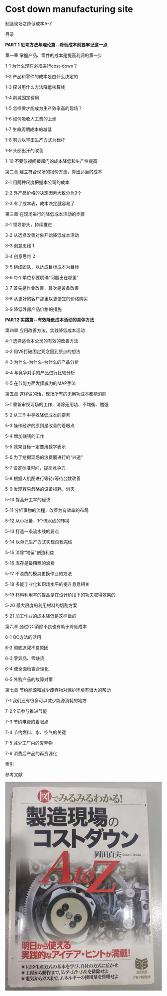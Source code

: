 
# Cost down manufacturing site
制造现场之降低成本A-Z


目录

**PART 1 思考方法与理论篇--降低成本前要牢记这一点**

第一章 掌握产品、零件的成本是提高利润的第一步

1-1 为什么现在必须进行cost-down？

1-2 产品和零件的成本是由什么决定的

1-3 探讨用什么方法降低核算线

1-4 削减固定费用

1-5 怎样做才能成为生产效率高的现场？

1-6 如何吸收人工费的上涨

1-7 生命周期成本的减低

1-8 努力以丰田生产方式为标杆

1-9 头部出汗的改善

1-10 不要忽视间接部门的成本降低和生产性提高

第二章 建立符合现场的报价方法，算出适当的成本

2-1 用两种尺度把握本公司的成本

2-2 外产品价格的决定因素大致分为3个

2-3 有了成本表，成本决定就容易了

第三章 在现场进行的降低成本活动的步骤

3-1 领导带头，持续推进

3-2 从选择改善对象开始降低成本活动

3-3 创意思维 1

3-4 创意思维 2

3-5 组成团队，以达成目标成本为目标

3-6 每个单位都要明确“问题出在哪里”

3-7 首先是作业改善，其次是设备改善

3-8 从更好的客户那里以更便宜的价格购买

3-9 降低外部产品价格的措施

**PART2 实践篇--有效降低成本活动的具体方法**

第四章 应用改善方法，实践降低成本活动

4-1 选择适合本公司的有效的改善方法

4-2 用VE打破固定观念回到原点的想法

4-3 为什么-为什么-为什么的产品分析

4-4 与竞争对手的产品进行比较分析

4-5 在节能方面发挥威力的MAP手法

第五章 这样做的话，现场所有的无用功成本都能消除

5-1 重新审视现场的工作，消除无用功、不均衡、勉强

5-2 从工作中寻找降低成本的要素

5-3 操作经济的原则是改善的着眼点

5-4 增加赚钱的工作

5-5 效果目标一定要用数字表示

5-6 为了挖掘现场的浪费而进行的“兴道”

5-7 设定标准时间，提高竞争力

5-8 根据人机图进行等待/等待台数改善

5-9 发现容易忽略的设备损耗，消灭

5-10 提高开工率的秘诀

5-11 分析事物的流程，改善为有效率的布局

5-12  从小批量、1个流水线的转换

5-13 打造一条流水线的要点

5-14 以单元生产方式实现自我完结

5-15 消除“物留“创造利益

5-16 库存是最糟糕的浪费

5-17 不浪费的模具更换作业的方法

5-18 多能工业化和职场水平的提升息息相关

5-19 材料利用率的提高是在设计阶段下的功夫取得效果的

5-20 最大限度的利用材料的切割方案

5-21 加工作业的成本降低是这样做的

第六章 通过QC消除不良也有助于降低成本

6-1 QC方法的活用

6-2 彻底追究不良原因

6-3 零异品、零缺货

6-4 使全面检查合理化

6-5 外购产品的故障对策

第七章 节约能源和减少废弃物对保护环境有很大的帮助

7-1 我们还有很多可以减少能源消耗的地方

7-2全员参与推进节能

7-3 节约电费的着眼点

7-4 节约燃料、水、空气的关键

7-5 减少工厂内的废弃物

7-6 消费后产品的再资源化

索引

参考文献

![封面](imag/封面.jpg)
